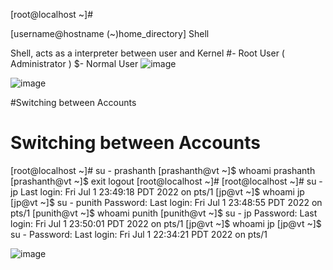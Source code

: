 [root@localhost ~]#

[username@hostname (~)home_directory] Shell

Shell, acts as a interpreter between user and Kernel
#- Root User ( Administrator )
$- Normal User 
![image](https://user-images.githubusercontent.com/87597729/177003951-43faeae6-c91a-49f4-a6b7-a39adc1def23.png)

![image](https://user-images.githubusercontent.com/87597729/177003964-dfc0fdf2-9c1e-4fc6-afb9-bad8245b0253.png)

#Switching between Accounts

# Switching between Accounts

[root@localhost ~]# su - prashanth
[prashanth@vt ~]$ whoami
prashanth
[prashanth@vt ~]$ exit
logout
[root@localhost ~]#
[root@localhost ~]# su - jp
Last login: Fri Jul  1 23:49:18 PDT 2022 on pts/1
[jp@vt ~]$ whoami
jp
[jp@vt ~]$ su - punith
Password:
Last login: Fri Jul  1 23:48:55 PDT 2022 on pts/1
[punith@vt ~]$ whoami
punith
[punith@vt ~]$ su - jp
Password:
Last login: Fri Jul  1 23:50:01 PDT 2022 on pts/1
[jp@vt ~]$ whoami
jp
[jp@vt ~]$ su -
Password:
Last login: Fri Jul  1 22:34:21 PDT 2022 on pts/1

![image](https://user-images.githubusercontent.com/87597729/177003992-f5669099-a15e-45f1-be31-cc99e6129401.png)
